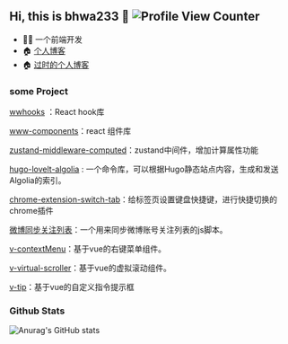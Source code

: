 ## Hi, this is bhwa233 :wave: ![Profile View Counter](https://komarev.com/ghpvc/?username=lxw15337674)

- :man_technologist: 一个前端开发
- :house: [个人博客](https://notion-next-plum-chi.vercel.app/) 
- :house: [过时的个人博客](https://lxw15337674.github.io/) 


### some Project 

[wwhooks](https://github.com/lxw15337674/ww-hooks) ：React hook库

[www-components](https://github.com/lxw15337674/www-components)：react 组件库

[zustand-middleware-computed](https://github.com/lxw15337674/zustand-middleware-computed)：zustand中间件，增加计算属性功能

[hugo-lovelt-algolia](https://github.com/lxw15337674/hugo-lovelt-algolia) : 一个命令库，可以根据Hugo静态站点内容，生成和发送Algolia的索引。

[chrome-extension-switch-tab](https://github.com/lxw15337674/chrome-extension-switch-tab)：给标签页设置键盘快捷键，进行快捷切换的chrome插件

[微博同步关注列表](https://github.com/lxw15337674/weiboSyncFollow)：一个用来同步微博账号关注列表的js脚本。

[v-contextMenu](https://github.com/lxw15337674/v-contextMenu)：基于vue的右键菜单组件。

[v-virtual-scroller](https://github.com/lxw15337674/v-virtualScroller)：基于vue的虚拟滚动组件。

[v-tip](https://github.com/lxw15337674/v-tip)：基于vue的自定义指令提示框

### Github Stats 

![Anurag's GitHub stats](https://github-readme-stats.vercel.app/api?username=lxw15337674&show_icons=true)
